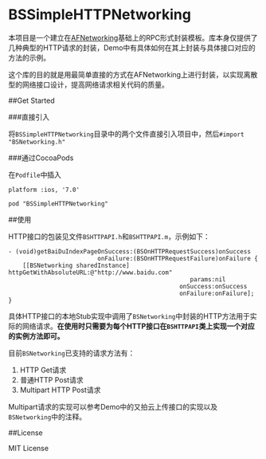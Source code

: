 # BSSimpleHTTPNetworking

本项目是一个建立在[AFNetworking](https://github.com/AFNetworking/AFNetworking)基础上的RPC形式封装模板。库本身仅提供了几种典型的HTTP请求的封装，Demo中有具体如何在其上封装与具体接口对应的方法的示例。

这个库的目的就是用最简单直接的方式在AFNetworking上进行封装，以实现离散型的网络接口设计，提高网络请求相关代码的质量。

##Get Started

###直接引入

将`BSSimpleHTTPNetworking`目录中的两个文件直接引入项目中，然后`#import "BSNetworking.h"`

###通过CocoaPods

在`Podfile`中插入

```
platform :ios, '7.0'

pod "BSSimpleHTTPNetworking"
```

##使用

HTTP接口的包装见文件`BSHTTPAPI.h`和`BSHTTPAPI.m`，示例如下：

```
- (void)getBaiDuIndexPageOnSuccess:(BSOnHTTPRequestSuccess)onSuccess
                         onFailure:(BSOnHTTPRequestFailure)onFailure {
    [[BSNetworking sharedInstance] httpGetWithAbsoluteURL:@"http://www.baidu.com"
                                                   params:nil
                                                onSuccess:onSuccess
                                                onFailure:onFailure];
}
```

具体HTTP接口的本地Stub实现中调用了`BSNetworking`中封装的HTTP方法用于实际的网络请求。**在使用时只需要为每个HTTP接口在`BSHTTPAPI`类上实现一个对应的实例方法即可。**

目前`BSNetworking`已支持的请求方法有：

1. HTTP Get请求
2. 普通HTTP Post请求
3. Multipart HTTP Post请求

Multipart请求的实现可以参考Demo中的又拍云上传接口的实现以及`BSNetworking`中的注释。

##License

MIT License
